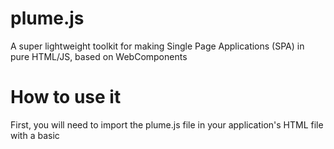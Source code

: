 # plume.js
A super lightweight toolkit for making Single Page Applications (SPA) in pure HTML/JS, based on WebComponents

# How to use it

First, you will need to import the plume.js file in your application's HTML file with a basic <script> tag.
This will allow you to use the WebComponents provided by Plume.js in your application.

## main-view and page-route

The ```<main-view>``` element represents, as its name suggests, the main viewport of your application.
It acts as a router, meaning that it allows you to switch easily between the different pages or screens of your app.
You can define these pages or screens with the ```<page-route>``` element inside your ```<main-view>```.
 
